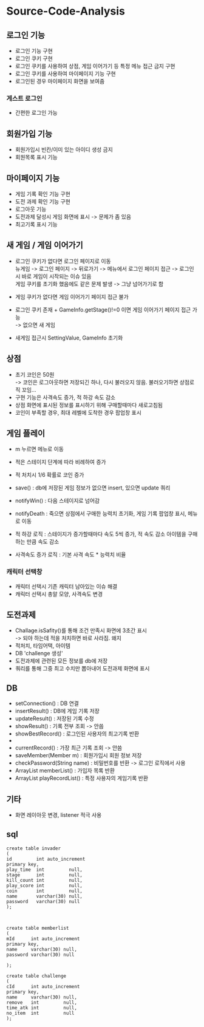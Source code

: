 # Source-Code-Analysis

## 로그인 기능

- 로그인 기능 구현
- 로그인 쿠키 구현
- 로그인 쿠키를 사용하여 상점, 게임 이어가기 등 특정 메뉴 접근 금지 구현
- 로그인 쿠키를 사용하여 마이페이지 기능 구현
- 로그인된 경우 마이페이지 화면을 보여줌

### 게스트 로그인

- 간편한 로그인 가능 

## 회원가입 기능

- 회원가입시 빈칸/이미 있는 아이디 생성 금지
- 회원목록 표시 기능

##  마이페이지 기능
- 게임 기록 확인 기능 구현
- 도전 과제 확인 기능 구현
- 로그아웃 기능
- 도전과제 달성시 게임 화면에 표시 -> 문제가 좀 있음
- 최고기록 표시 기능

## 새 게임 / 게임 이어가기

- 로그인 쿠키가 없다면 로그인 페이지로 이동 \
  뉴게임 -> 로그인 페이지 -> 뒤로가기 -> 메뉴에서 로그인 페이지 접근 -> 로그인 시 바로 게임이 시작되는 이슈 있음\
  게임 쿠키를 초기화 했음에도 같은 문제 발생 -> 그냥 넘어가기로 함
  
- 게임 쿠키가 없다면 게임 이어가기 페이지 접근 불가
- 로그인 쿠키 존재 + GameInfo.getStage()!=0 이면 게임 이어가기 페이지 접근 가능\
  -> 없으면 새 게임
- 새게임 접근시 SettingValue, GameInfo 초기화

## 상점
- 초기 코인은 50원\
  -> 코인은 로그아웃하면 저장되긴 하나, 다시 불러오지 않음. 불러오기하면 상점로직 꼬임... 
- 구현 기능은 사격속도 증가, 적 하강 속도 감소
- 상점 화면에 표시된 정보를 표시하기 위해 구매할때마다 새로고침됨
- 코인이 부족할 경우, 최대 레벨에 도착한 경우 팝업창 표시

## 게임 플레이
- m 누르면 메뉴로 이동
- 적은 스테이지 단계에 따라 비례하여 증가
- 적 처치시 1/6 확률로 코인 증가

- save() : db에 저장된 게임 정보가 없으면 insert, 있으면 update 쿼리
- notifyWin() : 다음 스테이지로 넘어감
- notifyDeath : 죽으면 상점에서 구매한 능력치 초기화, 게임 기록 팝업창 표시, 메뉴로 이동

- 적 하강 로직 : 스테이지가 증가할때마다 속도 5씩 증가, 적 속도 감소 아이템을 구매하는 만큼 속도 감소
- 사격속도 증가 로직 : 기본 사격 속도 * 능력치 비율

### 캐릭터 선택창
- 캐릭터 선택시 기존 캐릭터 남아있는 이슈 해결
- 캐릭터 선택시 총알 모양, 사격속도 변경

## 도전과제
- Challage.isSafity()를 통해 조건 만족시 화면에 3초간 표시\
  -> 되야 하는데 적을 처치하면 바로 사라짐. 왜지
- 적처치, 타임어택, 아이템 
- DB 'challenge 생성' 
- 도전과제에 관련된 모든 정보를 db에 저장
- 쿼리를 통해 그중 최고 수치만 뽑아내어 도전과제 화면에 표시

## DB
- setConnection() : DB 연결
- insertResult() : DB에 게임 기록 저장
- updateResult() : 저장된 기록 수정
- showResult() : 기록 전부 조회 -> 안씀
- showBestRecord() : 로그인된 사용자의 최고기록 반환
- 
- currentRecord() : 가장 최근 기록 조회 -> 안씀
- saveMember(Member m) : 회원가입시 회원 정보 저장
- checkPassword(String name) : 비밀번호를 반환 -> 로그인 로직에서 사용
-  ArrayList<Member> memberList() : 가입자 목록 반환
- ArrayList<SendGameInfo> playRecordList() : 특정 사용자의 게임기록 반환

## 기타
- 화면 레이아웃 변경, listener 적극 사용

## sql
~~~
create table invader
(
id         int auto_increment
primary key,
play_time  int         null,
stage      int         null,
kill_count int         null,
play_score int         null,
coin       int         null,
name       varchar(30) null,
password   varchar(30) null
);



create table memberlist
(
mId      int auto_increment
primary key,
name     varchar(30) null,
password varchar(30) null

);

create table challenge
(
cId      int auto_increment
primary key,
name     varchar(30) null,
remove   int         null,
time_atk int         null,
no_item  int         null
);
~~~